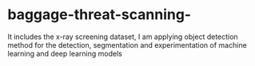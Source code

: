 # baggage-threat-scanning-
It includes the x-ray screening dataset, I am applying object detection method for the detection, segmentation and experimentation of machine learning and deep learning models
